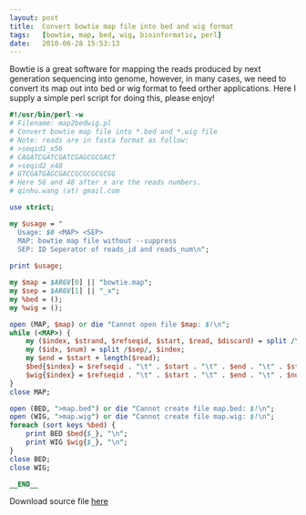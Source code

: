 ```yaml
---
layout:	post
title:	Convert bowtie map file into bed and wig format
tags:	[bowtie, map, bed, wig, bioinformatic, perl]
date:	2010-06-28 15:53:13
---
```


Bowtie is a great software for mapping the reads produced by next generation sequencing into genome, however, in many cases, we need to convert its map out into bed or wig format to feed orther applications. Here I supply a simple perl script for doing this, please enjoy!

``` perl
#!/usr/bin/perl -w
# Filename: map2bedwig.pl
# Convert bowtie map file into *.bed and *.wig file
# Note: reads are in fasta format as follow:
# >seqid1_x56
# CAGATCGATCGATCGAGCGCGACT
# >seqid2_x48
# GTCGATGAGCGACCGCGCGCGCGG
# Here 56 and 48 after x are the reads numbers.
# qinhu.wang (at) gmail.com

use strict;

my $usage = "
  Usage: $0 <MAP> <SEP>
  MAP: bowtie map file without --suppress
  SEP: ID Seperator of reads_id and reads_num\n";
 
print $usage;

my $map = $ARGV[0] || "bowtie.map";
my $sep = $ARGV[1] || "_x";
my %bed = ();
my %wig = ();

open (MAP, $map) or die "Cannot open file $map: $!\n";
while (<MAP>) {
	my ($index, $strand, $refseqid, $start, $read, $discard) = split /\t/, $_, 6;
	my ($idx, $num) = split /$sep/, $index;
	my $end = $start + length($read);
	$bed{$index} = $refseqid . "\t" . $start . "\t" . $end . "\t" . $strand;
	$wig{$index} = $refseqid . "\t" . $start . "\t" . $end . "\t" . $num;
}
close MAP;

open (BED, ">map.bed") or die "Cannot create file map.bed: $!\n";
open (WIG, ">map.wig") or die "Cannot create file map.wig: $!\n";
foreach (sort keys %bed) {
	print BED $bed{$_}, "\n";
	print WIG $wig{$_}, "\n";
}
close BED;
close WIG;

__END__
```

Download source file [here][1]

[1]: /data/scripts/map2bedwig.pl
